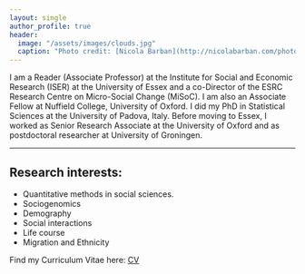 ```yaml
---
layout: single
author_profile: true
header:
  image: "/assets/images/clouds.jpg"
  caption: "Photo credit: [Nicola Barban](http://nicolabarban.com/photography)"
---
```



I am a Reader (Associate Professor) at the Institute for Social and Economic Research (ISER) at the University of Essex and a co-Director of the ESRC Research Centre on Micro-Social Change (MiSoC). I am also an Associate Fellow at Nuffield College, University of Oxford. I did my PhD in Statistical Sciences at the University of Padova, Italy. Before moving to Essex, I worked as Senior Research Associate at the University of Oxford and as postdoctoral researcher at University of Groningen.

***


## Research interests:

* Quantitative methods in social sciences.
* Sociogenomics 
* Demography
* Social interactions
* Life course
* Migration and Ethnicity

Find my Curriculum Vitae here: [CV](Barban_cvJune2017.pdf)



	

